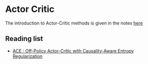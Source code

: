 # Actor Critic

The introduction to Actor-Critic methods is given in the notes [here](https://github.com/Hidden-Hyperparameter/RL-notes/blob/master/lecture/notes-en/3-Actor-Critic.md)

## Reading list

- [ACE : Off-Policy Actor-Critic with Causality-Aware Entropy Regularization](https://arxiv.org/pdf/2402.14528)